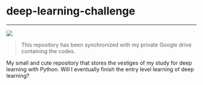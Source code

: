 # deep-learning-challenge

- - - 
<img src="https://img.shields.io/github/languages/code-size/x3onkait/deep-learning-challenge">

> This repository has been synchronized with my private Google drive containing the codes.

My small and cute repository that stores the vestiges of my study for deep learning with Python.
Will I eventually finish the entry level learning of deep learning?
